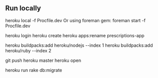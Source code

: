 ## Run locally
heroku local -f Procfile.dev
Or using foreman gem:
foreman start -f Procfile.dev

heroku login
heroku create
heroku apps:rename prescriptions-app

heroku buildpacks:add heroku/nodejs --index 1
heroku buildpacks:add heroku/ruby --index 2

git push heroku master
heroku open

heroku run rake db:migrate
